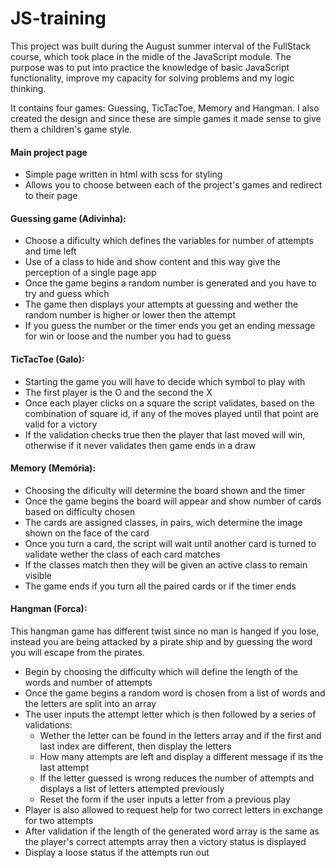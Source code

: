 # JS-training

This project was built during the August summer interval of the FullStack course, which took place in the midle of the JavaScript module.
The purpose was to put into practice the knowledge of basic JavaScript functionality, improve my capacity for solving problems and my logic thinking.

It contains four games: Guessing, TicTacToe, Memory and Hangman.
I also created the design and since these are simple games it made sense to give them a children's game style.


#### Main project page
  - Simple page written in html with scss for styling
  - Allows you to choose between each of the project's games and redirect to their page
  
#### Guessing game (Adivinha):
  - Choose a dificulty which defines the variables for number of attempts and time left
  - Use of a class to hide and show content and this way give the perception of a single page app
  - Once the game begins a random number is generated and you have to try and guess which
  - The game then displays your attempts at guessing and wether the random number is higher or lower then the attempt
  - If you guess the number or the timer ends you get an ending message for win or loose and the number you had to guess
  
#### TicTacToe (Galo):
  - Starting the game you will have to decide which symbol to play with
  - The first player is the O and the second the X
  - Once each player clicks on a square the script validates, based on the combination of square id, if any of the moves played until that point are valid for a victory
  - If the validation checks true then the player that last moved will win, otherwise if it never validates then game ends in a draw
  
#### Memory (Memória):
  - Choosing the dificulty will determine the board shown and the timer
  - Once the game begins the board will appear and show number of cards based on difficulty chosen
  - The cards are assigned classes, in pairs, wich determine the image shown on the face of the card
  - Once you turn a card, the script will wait until another card is turned to validate wether the class of each card matches
  - If the classes match then they will be given an active class to remain visible
  - The game ends if you turn all the paired cards or if the timer ends
  
#### Hangman (Forca):
This hangman game has different twist since no man is hanged if you lose, instead you are being attacked by a pirate ship and by guessing the word you will escape from the pirates.
  - Begin by choosing the difficulty which will define the length of the words and number of attempts
  - Once the game begins a random word is chosen from a list of words and the letters are split into an array
  - The user inputs the attempt letter which is then followed by a series of validations:
    - Wether the letter can be found in the letters array and if the first and last index are different, then display the letters
    - How many attempts are left and display a different message if its the last attempt
    - If the letter guessed is wrong reduces the number of attempts and displays a list of letters attempted previously
    - Reset the form if the user inputs a letter from a previous play
   - Player is also allowed to request help for two correct letters in exchange for two attempts
   - After validation if the length of the generated word array is the same as the player's correct attempts array then a victory status is displayed
   - Display a loose status if the attempts run out
